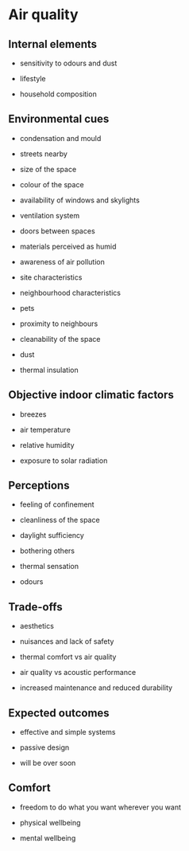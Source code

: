 # Air quality


## Internal elements

*  sensitivity to odours and dust

*  lifestyle

*  household composition



## Environmental cues

* condensation and mould

*  streets nearby

*  size of the space

*  colour of the space

*  availability of windows and skylights

* ventilation system

*  doors between spaces

*  materials perceived as humid

*  awareness of air pollution

*  site characteristics

*  neighbourhood characteristics

*  pets

*  proximity to neighbours

*  cleanability of the space

*  dust

* thermal insulation




## Objective indoor climatic factors

*  breezes

*  air temperature

*  relative humidity

*  exposure to solar radiation






## Perceptions

*  feeling of confinement

*  cleanliness of the space

*  daylight sufficiency

*  bothering others

*  thermal sensation

*  odours



## Trade-offs

*  aesthetics

*  nuisances and lack of safety

*  thermal comfort vs air quality

*  air quality vs acoustic performance

*  increased maintenance and reduced durability



## Expected outcomes

*  effective and simple systems

*  passive design

* will be over soon





## Comfort

*  freedom to do what you want wherever you want

*  physical wellbeing

*  mental wellbeing



